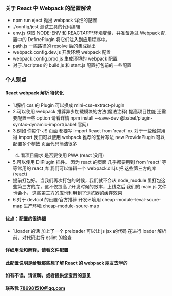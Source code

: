 ### 关于 React 中 Webpack 的配置解读

- npm run eject 抛出 webpack 详细的配置
- ./config/jest 测试工具的代码编辑
- env.js 获取 NODE-ENV 和 REACT*APP*\*环境变量，并准备通过 Webpack 配置中的 DefinePlugin 将它们注入到应用程序中。
- path.js 一些路径的 resolve 后的集成抛出
- webpack.config.dev.js 开发环境 webpack 配置
- webpack.config.prod.js 生成环境的 webpack 配置
- 对于./scriptes 的 build.js 和 start.js 配置打包前的一些配置

### 个人观点

#### React webpack 解析 待优化

- 1.解析 css 的 Plugin 可以换成 mini-css-extract-plugin
- 2.可以使用 webpack 推荐异步加载模块的方法(魔法注释) 提高项目性能 还需要配置一些 option 请看详情
  npm install --save-dev @babel/plugin-syntax-dynamic-import(babel 官网)
- 3.例如 你每个 JS 页面 都要写 import React from 'react' xx 对于一些经常用得 import
  我们可以使用 webpack 推荐的垫片写法 new ProvidePlugin 可以配置多个参数 页面代码简洁很多
- 4. 看项目需求 是否要使用 PWA (react 没用)
- 5.可以使用 DllPlugin 插件。 因为 react 的页面 几乎都要用到 from 'react' 等等常用的 react 库 我们可以编辑一个 webpack.dll.js 把 这些第三方的库(react)
- 提前打包好。当我们再次打包的时候，我们就不会从 node_module 里打包这些第三方的库，这不仅提高了开发时候的效率，上线之后 我们的 main.js 文件也会小，
  这些第三方的库也利用到了浏览器的缓存效果
- 6.对于 devtool 的设置:官方推荐 开发环境用 cheap-module-leval-soure-map 生产环境 cheap-module-soure-map

#### 优点：配置的很详细

- 1.loader 的话 加上了一个 preloader 可以让 js jsx 的代码 在进行 loader 解析前，对代码进行 eslint 的检查

#### 详细用法和解释，请看文件配置

#### 此配置说明是给我那些想了解 React 的 webpack 朋友去学的

#### 如有不误，请谅解。或者提供您宝贵的意见

#### 联系我 786981510@qq.com
